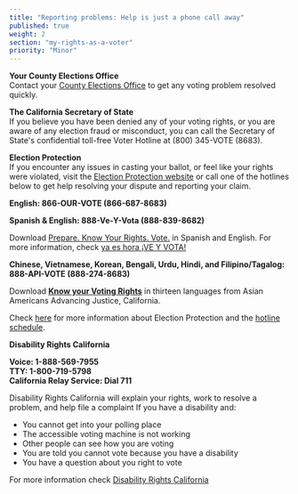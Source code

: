 ```yaml
---
title: "Reporting problems: Help is just a phone call away"
published: true
weight: 2
section: "my-rights-as-a-voter"
priority: "Minor"
---
```


**Your County Elections Office**  
Contact your [County Elections Office](#section-election-office-contact) to get any voting problem resolved quickly.  

**The California Secretary of State**  
If you believe you have been denied any of your voting rights, or you are aware of any election fraud or misconduct, you can call the Secretary of State's confidential toll-free Voter Hotline at (800) 345-VOTE (8683).  

**Election Protection**  
If you encounter any issues in casting your ballot, or feel like your rights were violated, visit the [Election Protection website](https://www.866ourvote.org/) or call one of the hotlines below to get help resolving your dispute and reporting your claim.  

**English: 866-OUR-VOTE (866-687-8683)**  

**Spanish & English: 888-Ve-Y-Vota (888-839-8682)**  

Download [Prepare. Know Your Rights. Vote.](https://drive.google.com/file/d/0B0h2E_kd8S-LOU1Sd3gwajRKVHo1X1g1WjFGdWwxWkJ1cmY0/view?usp=sharing) in Spanish and English. For more information, check [ya es hora ¡VE Y VOTA!](http://veyvota.yaeshora.info/state?id=0005)  

**Chinese, Vietnamese, Korean, Bengali, Urdu, Hindi, and Filipino/Tagalog: 888-API-VOTE (888-274-8683)**  

Download **[Know your Voting Rights](http://www.advancingjustice-alc.org/know-your-voting-rights/)** in thirteen languages from Asian Americans Advancing Justice, California.  

Check [here](http://www.866ourvote.org/) for more information about Election Protection and the [hotline schedule](http://www.866ourvote.org/pages/2016-live-hotline-hours-and-dates).  

**Disability Rights California**  

**Voice: 1-888-569-7955  
TTY: 1-800-719-5798  
California Relay Service: Dial 711**  

Disability Rights California will explain your rights, work to resolve a problem, and help file a complaint If you have a disability and:  
- You cannot get into your polling place  
- The accessible voting machine is not working  
- Other people can see how you are voting  
- You are told you cannot vote because you have a disability  
- You have a question about you right to vote  

For more information check [Disability Rights California](http://www.disabilityrightsca.org/pubs/PublicationsVoting.htm)  
